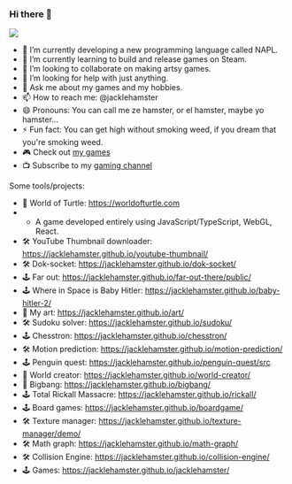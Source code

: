 ### Hi there 👋

![]([https://assets.aboutamazon.com/dims4/default/ea81c1f/2147483647/strip/true/crop/1320x743+0+0/resize/1320x743!/quality/90/?url=https%3A%2F%2Famazon-blogs-brightspot.s3.amazonaws.com%2F73%2F2c%2F283076f6402fa36c60eabca24539%2Fastro-hero-animatedgif-1320x743.gif](https://media.tenor.com/Ey2wR2sNPjwAAAAC/excited-im.gif))

- 🔭 I’m currently developing a new programming language called NAPL.
- 🌱 I’m currently learning to build and release games on Steam.
- 👯 I’m looking to collaborate on making artsy games.
- 🤔 I’m looking for help with just anything.
- 💬 Ask me about my games and my hobbies.
- 📫 How to reach me: @jacklehamster
- 😄 Pronouns: You can call me ze hamster, or el hamster, maybe yo hamster...
- ⚡ Fun fact: You can get high without smoking weed, if you dream that you're smoking weed.
- 🎮 Check out [my games](https://jacklehamster.github.io/jacklehamster/)
- 📺 Subscribe to my [gaming channel](https://www.youtube.com/@dobuki)

Some tools/projects:
- 🐢 World of Turtle: https://worldofturtle.com
- - A game developed entirely using JavaScript/TypeScript, WebGL, React.
- 🛠️ YouTube Thumbnail downloader: https://jacklehamster.github.io/youtube-thumbnail/
- 🛠️ Dok-socket: https://jacklehamster.github.io/dok-socket/
- 🕹 Far out: https://jacklehamster.github.io/far-out-there/public/
- 🕹 Where in Space is Baby Hitler: https://jacklehamster.github.io/baby-hitler-2/
- 🎨 My art: https://jacklehamster.github.io/art/
- 🛠️ Sudoku solver: https://jacklehamster.github.io/sudoku/
- 🕹 Chesstron: https://jacklehamster.github.io/chesstron/
- 🛠️ Motion prediction: https://jacklehamster.github.io/motion-prediction/
- 🕹 Penguin quest: https://jacklehamster.github.io/penguin-quest/src
- 🧸 World creator: https://jacklehamster.github.io/world-creator/
- 🧸 Bigbang: https://jacklehamster.github.io/bigbang/
- 🕹 Total Rickall Massacre: https://jacklehamster.github.io/rickall/
- 🕹 Board games: https://jacklehamster.github.io/boardgame/
- 🛠️ Texture manager: https://jacklehamster.github.io/texture-manager/demo/
- 🛠️ Math graph: https://jacklehamster.github.io/math-graph/
- 🛠️ Collision Engine: https://jacklehamster.github.io/collision-engine/
- 🕹 Games: https://jacklehamster.github.io/jacklehamster/
